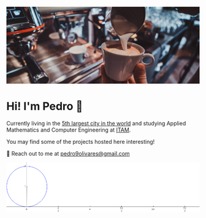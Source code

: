 ![cafecito](https://github.com/pedro9olivares/pedro9olivares/blob/main/imgs/coffee-coffee.jpg?raw=true)
# Hi! I'm Pedro 👋
Currently living in the [5th largest city in the world](https://en.wikipedia.org/wiki/Mexico_City) and studying Applied Mathematics and Computer Engineering at [ITAM](https://www.itam.mx/). 

You may find some of the projects hosted here interesting!

📧 Reach out to me at pedro9olivares@gmail.com
  
![cycloid](https://github.com/pedro9olivares/pedro9olivares/blob/main/imgs/Cycloid_animated_.gif)
